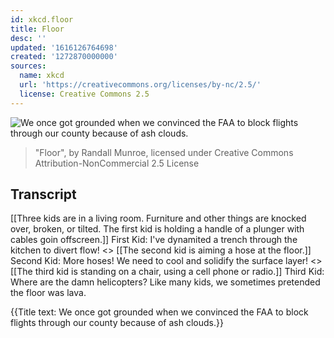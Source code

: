 ```yaml
---
id: xkcd.floor
title: Floor
desc: ''
updated: '1616126764698'
created: '1272870000000'
sources:
  name: xkcd
  url: 'https://creativecommons.org/licenses/by-nc/2.5/'
  license: Creative Commons 2.5
---
```

![We once got grounded when we convinced the FAA to block flights through our county because of ash clouds.](https://imgs.xkcd.com/comics/floor.png)
> "Floor", by Randall Munroe, licensed under Creative Commons Attribution-NonCommercial 2.5 License

## Transcript
[[Three kids are in a living room. Furniture and other things are knocked over, broken, or tilted. The first kid is holding a handle of a plunger with cables goin offscreen.]]
First Kid: I've dynamited a trench through the kitchen to divert flow!
<<BOOM>>
[[The second kid is aiming a hose at the floor.]]
Second Kid: More hoses! We need to cool and solidify the surface layer!
<<FWOOSH>>
[[The third kid is standing on a chair, using a cell phone or radio.]]
Third Kid: Where are the damn helicopters?
Like many kids, we sometimes pretended the floor was lava.

{{Title text: We once got grounded when we convinced the FAA to block flights through our county because of ash clouds.}}
